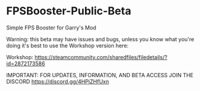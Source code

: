 # FPSBooster-Public-Beta
Simple FPS Booster for Garry's Mod

Warning: this beta may have issues and bugs, unless you know what you're doing it's best to use the Workshop version here:

Workshop: https://steamcommunity.com/sharedfiles/filedetails/?id=2872173586

IMPORTANT: FOR UPDATES, INFORMATION, AND BETA ACCESS JOIN THE DISCORD https://discord.gg/4HPjZHfUxn
